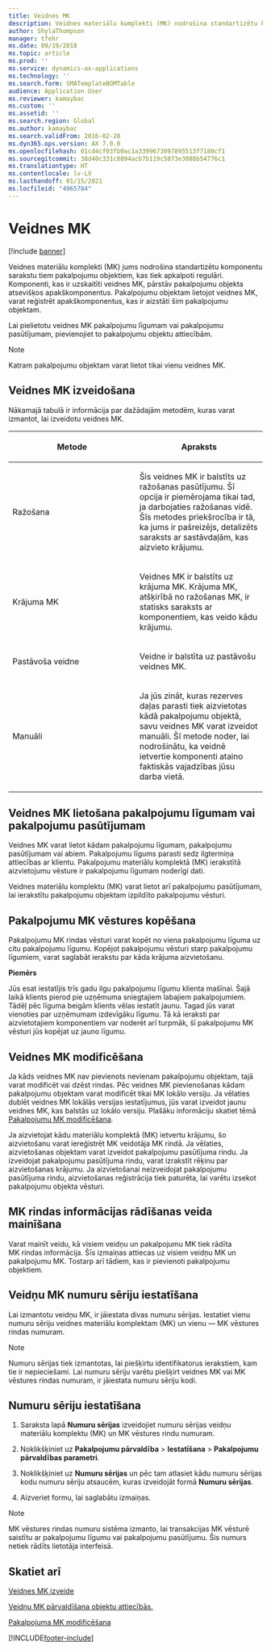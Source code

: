 ```yaml
---
title: Veidnes MK
description: Veidnes materiālu komplekti (MK) nodrošina standartizētu komponentu sarakstu tiem pakalpojumu objektiem, kas tiek apkalpoti regulāri.
author: ShylaThompson
manager: tfehr
ms.date: 09/19/2018
ms.topic: article
ms.prod: ''
ms.service: dynamics-ax-applications
ms.technology: ''
ms.search.form: SMATemplateBOMTable
audience: Application User
ms.reviewer: kamaybac
ms.custom: ''
ms.assetid: ''
ms.search.region: Global
ms.author: kamaybac
ms.search.validFrom: 2016-02-28
ms.dyn365.ops.version: AX 7.0.0
ms.openlocfilehash: 01cd4cf03fb0ac1a3399673097895513f7180cf1
ms.sourcegitcommit: 38d40c331c8894acb7b119c5073e3088b54776c1
ms.translationtype: HT
ms.contentlocale: lv-LV
ms.lasthandoff: 01/15/2021
ms.locfileid: "4965784"
---
```

# <a name="template-boms"></a>Veidnes MK    

[!include [banner](../includes/banner.md)]


Veidnes materiālu komplekti (MK) jums nodrošina standartizētu komponentu sarakstu tiem pakalpojumu objektiem, kas tiek apkalpoti regulāri. Komponenti, kas ir uzskaitīti veidnes MK, pārstāv pakalpojumu objekta atsevišķos apakškomponentus. Pakalpojumu objektam lietojot veidnes MK, varat reģistrēt apakškomponentus, kas ir aizstāti šim pakalpojumu objektam.

Lai pielietotu veidnes MK pakalpojumu līgumam vai pakalpojumu pasūtījumam, pievienojiet to pakalpojumu objektu attiecībām.


> [!NOTE]
> <P>Katram pakalpojumu objektam varat lietot tikai vienu veidnes MK.</P>

## <a name="create-a-template-bom"></a>Veidnes MK izveidošana

Nākamajā tabulā ir informācija par dažādajām metodēm, kuras varat izmantot, lai izveidotu veidnes MK.

<table>
<colgroup>
<col style="width: 50%" />
<col style="width: 50%" />
</colgroup>
<thead>
<tr class="header">
<th><p>Metode</p></th>
<th><p>Apraksts</p></th>
</tr>
</thead>
<tbody>
<tr class="odd">
<td><p>Ražošana</p></td>
<td><p>Šis veidnes MK ir balstīts uz ražošanas pasūtījumu. Šī opcija ir piemērojama tikai tad, ja darbojaties ražošanas vidē. Šīs metodes priekšrocība ir tā, ka jums ir pašreizējs, detalizēts saraksts ar sastāvdaļām, kas aizvieto krājumu.</p></td>
</tr>
<tr class="even">
<td><p>Krājuma MK</p></td>
<td><p>Veidnes MK ir balstīts uz krājuma MK. Krājuma MK, atšķirībā no ražošanas MK, ir statisks saraksts ar komponentiem, kas veido kādu krājumu.</p></td>
</tr>
<tr class="odd">
<td><p>Pastāvoša veidne</p></td>
<td><p>Veidne ir balstīta uz pastāvošu veidnes MK.</p></td>
</tr>
<tr class="even">
<td><p>Manuāli</p></td>
<td><p>Ja jūs zināt, kuras rezerves daļas parasti tiek aizvietotas kādā pakalpojumu objektā, savu veidnes MK varat izveidot manuāli. Šī metode noder, lai nodrošinātu, ka veidnē ietvertie komponenti ataino faktiskās vajadzības jūsu darba vietā.</p></td>
</tr>
</tbody>
</table>


## <a name="apply-the-template-bom-to-a-service-agreement-or-service-order"></a>Veidnes MK lietošana pakalpojumu līgumam vai pakalpojumu pasūtījumam

Veidnes MK varat lietot kādam pakalpojumu līgumam, pakalpojumu pasūtījumam vai abiem. Pakalpojumu līgums parasti sedz ilgtermiņa attiecības ar klientu. Pakalpojumu materiālu komplektā (MK) ierakstītā aizvietojumu vēsture ir pakalpojumu līgumam noderīgi dati.

Veidnes materiālu komplektu (MK) varat lietot arī pakalpojumu pasūtījumam, lai ierakstītu pakalpojumu objektam izpildīto pakalpojumu vēsturi.

## <a name="copy-the-history-of-a-service-bom"></a>Pakalpojumu MK vēstures kopēšana

Pakalpojumu MK rindas vēsturi varat kopēt no viena pakalpojumu līguma uz citu pakalpojumu līgumu. Kopējot pakalpojumu vēsturi starp pakalpojumu līgumiem, varat saglabāt ierakstu par kāda krājuma aizvietošanu.

**Piemērs**

Jūs esat iestatījis trīs gadu ilgu pakalpojumu līgumu klienta mašīnai. Šajā laikā klients pierod pie uzņēmuma sniegtajiem labajiem pakalpojumiem. Tādēļ pēc līguma beigām klients vēlas iestatīt jaunu. Tagad jūs varat vienoties par uzņēmumam izdevīgāku līgumu. Tā kā ieraksti par aizvietotajiem komponentiem var noderēt arī turpmāk, šī pakalpojumu MK vēsturi jūs kopējat uz jauno līgumu.

## <a name="modify-the-template-bom"></a>Veidnes MK modificēšana

Ja kāds veidnes MK nav pievienots nevienam pakalpojumu objektam, tajā varat modificēt vai dzēst rindas. Pēc veidnes MK pievienošanas kādam pakalpojumu objektam varat modificēt tikai MK lokālo versiju. Ja vēlaties dublēt veidnes MK lokālās versijas iestatījumus, jūs varat izveidot jaunu veidnes MK, kas balstās uz lokālo versiju. Plašāku informāciju skatiet tēmā [Pakalpojumu MK modificēšana](modify-service-bom.md).

Ja aizvietojat kādu materiālu komplektā (MK) ietvertu krājumu, šo aizvietošanu varat iereģistrēt MK veidotāja MK rindā. Ja vēlaties, aizvietošanas objektam varat izveidot pakalpojumu pasūtījuma rindu. Ja izveidojat pakalpojumu pasūtījuma rindu, varat izrakstīt rēķinu par aizvietošanas krājumu. Ja aizvietošanai neizveidojat pakalpojumu pasūtījuma rindu, aizvietošanas reģistrācija tiek paturēta, lai varētu izsekot pakalpojumu objekta vēsturi.

## <a name="change-how-information-on-the-bom-line-is-displayed"></a>MK rindas informācijas rādīšanas veida mainīšana

Varat mainīt veidu, kā visiem veidņu un pakalpojumu MK tiek rādīta MK rindas informācija. Šīs izmaiņas attiecas uz visiem veidņu MK un pakalpojumu MK. Tostarp arī tādiem, kas ir pievienoti pakalpojumu objektiem.

## <a name="set-up-number-sequences-for-template-boms"></a>Veidņu MK numuru sēriju iestatīšana

Lai izmantotu veidņu MK, ir jāiestata divas numuru sērijas. Iestatiet vienu numuru sēriju veidnes materiālu komplektam (MK) un vienu — MK vēstures rindas numuram.


> [!NOTE]
> <P>Numuru sērijas tiek izmantotas, lai piešķirtu identifikatorus ierakstiem, kam tie ir nepieciešami. Lai numuru sēriju varētu piešķirt veidnes MK vai MK vēstures rindas numuram, ir jāiestata numuru sēriju kodi.</P>


## <a name="set-up-number-sequences"></a>Numuru sēriju iestatīšana

1.  Saraksta lapā **Numuru sērijas** izveidojiet numuru sērijas veidņu materiālu komplektu (MK) un MK vēstures rindu numuram. 

2.  Noklikšķiniet uz **Pakalpojumu pārvaldība** \> **Iestatīšana** \> **Pakalpojumu pārvaldības parametri**.

3.  Noklikšķiniet uz **Numuru sērijas** un pēc tam atlasiet kādu numuru sērijas kodu numuru sēriju atsaucēm, kuras izveidojāt formā **Numuru sērijas**.

4.  Aizveriet formu, lai saglabātu izmaiņas.


> [!NOTE]
> <P>MK vēstures rindas numuru sistēma izmanto, lai transakcijas MK vēsturē saistītu ar pakalpojumu līgumu vai pakalpojumu pasūtījumu. Šis numurs netiek rādīts lietotāja interfeisā.</P>



## <a name="see-also"></a>Skatiet arī

[Veidnes MK izveide](create-template-bom.md)

[Veidņu MK pārvaldīšana objektu attiecībās.](manage-template-boms-on-object-relations.md)

[Pakalpojuma MK modificēšana](modify-service-bom.md)

 




[!INCLUDE[footer-include](../../includes/footer-banner.md)]